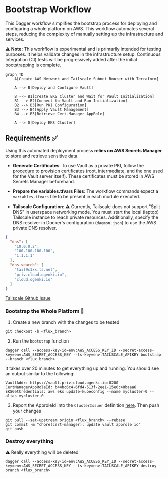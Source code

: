 # Bootstrap Workflow

This Dagger workflow simplifies the bootstrap process for deploying and configuring a whole platform on AWS. This workflow automates several steps, reducing the complexity of manually setting up the infrastructure and services.

⚠️ **Note:** This workflow is experimental and is primarily intended for testing purposes. It helps validate changes in the infrastructure setup. Continuous Integration (CI) tests will be progressively added after the initial bootstrapping is complete.

```mermaid
graph TD
    A[Create AWS Network and Tailscale Subnet Router with Terraform]

    A --> B[Deploy and Configure Vault]

    B --> B1[Create EKS Cluster and Wait for Vault Initialization]
    B1 --> B2[Connect to Vault and Run Initialization]
    B2 --> B3[Run PKI Configuration]
    B3 --> B4[Apply Vault Management]
    B4 --> B5[Retrieve Cert-Manager AppRole]

    A --> D[Deploy EKS Cluster]
```

## Requirements ✅

Using this automated deployment process **relies on AWS Secrets Manager** to store and retrieve sensitive data.

* **Generate Certificates**: To use Vault as a private PKI, follow the [procedure](../terraform/vault/cluster/docs/pki_requirements.md) to provision certificates (root, intermediate, and the one used for the Vault server itself). These certificates must be stored in AWS Secrets Manager beforehand.

* **Prepare the variables.tfvars Files**: The workflow commands expect a `variables.tfvars` file to be present in each module executed.

* **Tailscale Configuration**: ⚠️ Currently, Tailscale does not support "Split DNS" in userspace networking mode. You must start the local (laptop) Tailscale instance to reach private resources. Additionally, specify the DNS resolver in Docker's configuration (`daemon.json`) to use the AWS private DNS resolver.

```json
{
  "dns": [
    "10.0.0.2",
    "100.100.100.100",
    "1.1.1.1"
  ],
  "dns-search": [
    "tail9c3xx.ts.net",
    "priv.cloud.ogenki.io",
    "cloud.ogenki.io"
  ]
}
```

[Tailscale Github Issue](https://github.com/tailscale/tailscale/issues/4677)

### Bootstrap the Whole Platform 🚀

1. Create a new branch with the changes to be tested
```console
git checkout -b <flux_branch>
```

2. Run the `bootstrap` function
```console
dagger call --access-key-id=env:AWS_ACCESS_KEY_ID --secret-access-key=env:AWS_SECRET_ACCESS_KEY --ts-key=env:TAILSCALE_APIKEY bootstrap --branch <flux_branch>
 ```

It takes over 20 minutes to get everything up and running. You should see an output similar to the following:

```console
VaultAddr: https://vault.priv.cloud.ogenki.io:8200
CertManagerAppRoleId: b44bc6c4-6fd4-513f-2ee1-15e6c48baaa6
EKSGetCredentials: aws eks update-kubeconfig --name mycluster-0 --alias mycluster-0
```

3. Report the ApproleId into the `ClusterIssuer` definition [here](../security/base/cert-manager/vault-clusterissuer.yaml). Then push your changes

```console
git pull --set-upstream origin <flux_branch> --rebase
git commit -m "chore(cert-manager): update vault approle id"
git push
```

### Destroy everything

⚠️ Really everything will be deleted

```console
dagger call --access-key-id=env:AWS_ACCESS_KEY_ID --secret-access-key=env:AWS_SECRET_ACCESS_KEY --ts-key=env:TAILSCALE_APIKEY destroy --branch <flux_branch>
```
